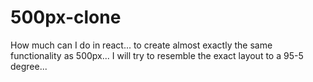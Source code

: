 # 500px-clone
How much can I do in react... to create almost exactly the same functionality as 500px...
I will try to resemble the exact layout to a 95-5 degree...
